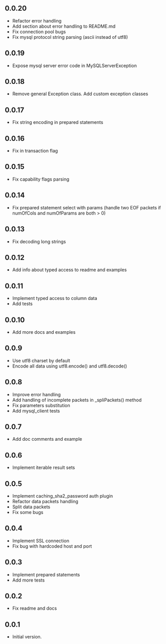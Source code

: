 ## 0.0.20

- Refactor error handling
- Add section about error handling to README.md
- Fix connection pool bugs
- Fix mysql protocol string parsing (ascii instead of utf8)

## 0.0.19

- Expose mysql server error code in MySQLServerException

## 0.0.18

- Remove general Exception class. Add custom exception classes

## 0.0.17

- Fix string encoding in prepared statements

## 0.0.16

- Fix in transaction flag

## 0.0.15

- Fix capability flags parsing

## 0.0.14

- Fix prepared statement select with params (handle two EOF packets if numOfCols and numOfParams are both > 0)

## 0.0.13

- Fix decoding long strings

## 0.0.12

- Add info about typed access to readme and examples

## 0.0.11

- Implement typed access to column data
- Add tests

## 0.0.10

- Add more docs and examples

## 0.0.9

- Use utf8 charset by default
- Encode all data using utf8.encode() and utf8.decode()

## 0.0.8

- Improve error handling
- Add handling of incomplete packets in _spliPackets() method
- Fix parameters substitution
- Add mysql_client tests

## 0.0.7

- Add doc comments and example

## 0.0.6

- Implement iterable result sets

## 0.0.5

- Implement caching_sha2_password auth plugin
- Refactor data packets handling
- Split data packets
- Fix some bugs

## 0.0.4

- Implement SSL connection
- Fix bug with hardcoded host and port

## 0.0.3

- Implement prepared statements
- Add more tests

## 0.0.2

- Fix readme and docs

## 0.0.1

- Initial version.
